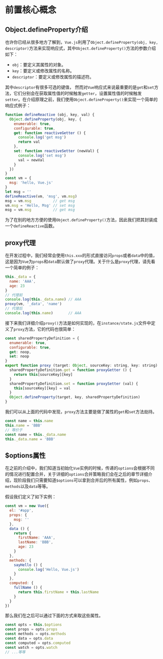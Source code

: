 # 前置核心概念

## Object.defineProperty介绍
也许你已经从很多地方了解到，`Vue.js`利用了`Object.defineProperty(obj, key, descriptor)`方法来实现响应式，其中`Object.defineProperty()`方法的参数介绍如下：
* `obj`：要定义其属性的对象。
* `key`：要定义或修改属性的名称。
* `descriptor`：要定义或修改属性的描述符。

其中`descriptor`有很多可选的键值， 然而对`Vue`响应式来说最重要的是`get`和`set`方法，它们分别会在获取属性值的时候触发`getter`，设置属性值的时候触发`setter`。在介绍原理之前，我们使用`Object.defineProperty()`来实现一个简单的响应式例子：
```js
function defineReactive (obj, key, val) {
  Object.defineProperty(obj, key, {
    enumerable: true,
    configurable: true,
    get: function reactiveGetter () {
      console.log('get msg')
      return val
    },
    set: function reactiveSetter (newVal) {
      console.log('set msg')
      val = newVal
    }
  })
}
const vm = {
  msg: 'hello, Vue.js'
}
let msg = ''
defineReactive(vm, 'msg', vm.msg)
msg = vm.msg          // get msg
vm.msg = 'Hello, Msg' // set msg
msg = vm.msg          // get msg
```
为了在别的地方方便的使用`Object.defineProperty()`方法，因此我们把其封装成一个`defineReactive`函数。

## proxy代理
在开发过程中，我们经常会使用`this.xxx`的形式直接访问`props`或者`data`中的值，这是因为`Vue`为`props`和`data`默认做了`proxy`代理。关于什么是`proxy`代理，请先看一个简单的例子：
```js
this._data = {
  name: 'AAA',
  age: 23
}
// 代理前
console.log(this._data.name) // AAA
proxy(vm, '_data', 'name')
// 代理后
console.log(this.name)       // AAA
```
接下来我们详细介绍`proxy()`方法是如何实现的，在`instance/state.js`文件中定义了`proxy`方法，它的代码也很简单：
```js
const sharedPropertyDefinition = {
  enumerable: true,
  configurable: true,
  get: noop,
  set: noop
}
export function proxy (target: Object, sourceKey: string, key: string) {
  sharedPropertyDefinition.get = function proxyGetter () {
    return this[sourceKey][key]
  }
  sharedPropertyDefinition.set = function proxySetter (val) {
    this[sourceKey][key] = val
  }
  Object.defineProperty(target, key, sharedPropertyDefinition)
}
```
我们可以从上面的代码中发现，`proxy`方法主要是做了属性的`get`和`set`方法劫持。
```js
const name = this.name
this.name = 'BBB'
// 等价于
const name = this._data.name
this._data.name = 'BBB'
```
## $options属性
在之前的介绍中，我们知道当初始化`Vue`实例的时候，传递的`options`会根据不同的情况进行配置合并，关于详细的`options`合并策略我们会在之后的章节详细介绍，现阶段我们只需要知道`$options`可以拿到合并后的所有属性，例如`props`、`methods`以及`data`等等。

假设我们定义了如下实例：
```js
const vm = new Vue({
  el: '#app',
  props: {
    msg: ''
  },
  data () {
    return {
      firstName: 'AAA',
      lastName: 'BBB',
      age: 23
    }
  },
  methods: {
    sayHello () {
      console.log('Hello, Vue.js')
    }
  },
  computed: {
    fullName () {
      return this.firstName + this.lastName
    }
  }
})
```
那么我们在之后可以通过下面的方式来取这些属性。
```js
const opts = this.$options
const props = opts.props
const methods = opts.methods
const data = opts.data
const computed = opts.computed
const watch = opts.watch
// ...等等
```
